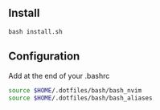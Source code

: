 ## Install
```
bash install.sh
```

## Configuration

Add at the end of your .bashrc

```bash
source $HOME/.dotfiles/bash/bash_nvim
source $HOME/.dotfiles/bash/bash_aliases
```
